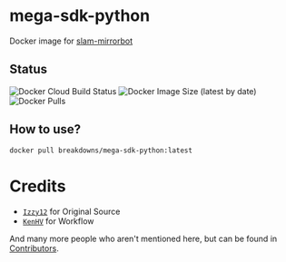 # mega-sdk-python
Docker image for [slam-mirrorbot](https://github.com/SlamDevs/slam-mirrorbot)

## Status
![Docker Cloud Build Status](https://img.shields.io/docker/cloud/build/breakdowns/mega-sdk-python?style=for-the-badge&label=Docker%20Build&logo=docker)
![Docker Image Size (latest by date)](https://img.shields.io/docker/image-size/breakdowns/mega-sdk-python?style=for-the-badge&label=Docker%20Size&logo=docker)
![Docker Pulls](https://img.shields.io/docker/pulls/breakdowns/mega-sdk-python?style=for-the-badge&label=Docker%20Pull&logo=docker)

## How to use?
```
docker pull breakdowns/mega-sdk-python:latest
```

# Credits
- [`Izzy12`](https://github.com/lzzy12) for Original Source
- [`KenHV`](https://github.com/KenHV) for Workflow

And many more people who aren't mentioned here, but can be found in [Contributors](https://github.com/breakdowns/mega-sdk-python/graphs/contributors).
